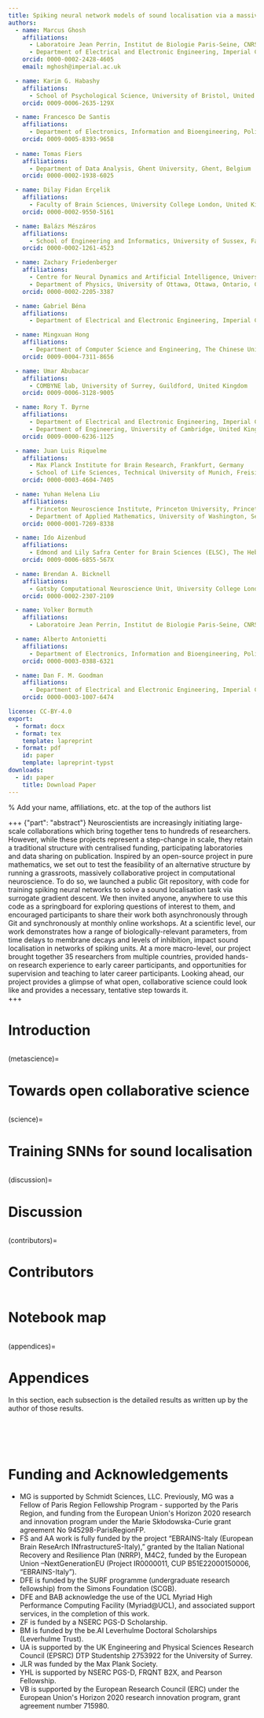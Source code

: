 ```yaml
---
title: Spiking neural network models of sound localisation via a massively collaborative process
authors:
  - name: Marcus Ghosh
    affiliations:
      - Laboratoire Jean Perrin, Institut de Biologie Paris-Seine, CNRS, Sorbonne Université, Paris, France
      - Department of Electrical and Electronic Engineering, Imperial College London, United Kingdom
    orcid: 0000-0002-2428-4605
    email: mghosh@imperial.ac.uk

  - name: Karim G. Habashy
    affiliations: 
      - School of Psychological Science, University of Bristol, United Kingdom
    orcid: 0009-0006-2635-129X

  - name: Francesco De Santis
    affiliations:
      - Department of Electronics, Information and Bioengineering, Politecnico di Milano, Milano, Italy
    orcid: 0009-0005-8393-9658
    
  - name: Tomas Fiers
    affiliations: 
      - Department of Data Analysis, Ghent University, Ghent, Belgium
    orcid: 0000-0002-1938-6025

  - name: Dilay Fidan Erçelik 
    affiliations: 
      - Faculty of Brain Sciences, University College London, United Kingdom
    orcid: 0000-0002-9550-5161 

  - name: Balázs Mészáros
    affiliations: 
      - School of Engineering and Informatics, University of Sussex, Falmer, Brighton, United Kingdom
    orcid: 0000-0002-1261-4523

  - name: Zachary Friedenberger
    affiliations:
      - Centre for Neural Dynamics and Artificial Intelligence, University of Ottawa, Ottawa, Ontario, Canada
      - Department of Physics, University of Ottawa, Ottawa, Ontario, Canada
    orcid: 0000-0002-2205-3387

  - name: Gabriel Béna
    affiliations:
      - Department of Electrical and Electronic Engineering, Imperial College London, United Kingdom

  - name: Mingxuan Hong
    affiliations: 
      - Department of Computer Science and Engineering, The Chinese University of Hong Kong, Hong Kong SAR, China
    orcid: 0009-0004-7311-8656 

  - name: Umar Abubacar
    affiliations:
      - COMBYNE lab, University of Surrey, Guildford, United Kingdom
    orcid: 0009-0006-3128-9005 

  - name: Rory T. Byrne
    affiliations: 
      - Department of Electrical and Electronic Engineering, Imperial College London, United Kingdom
      - Department of Engineering, University of Cambridge, United Kingdom
    orcid: 0009-0000-6236-1125 

  - name: Juan Luis Riquelme  
    affiliations:
      - Max Planck Institute for Brain Research, Frankfurt, Germany
      - School of Life Sciences, Technical University of Munich, Freising, Germany
    orcid: 0000-0003-4604-7405

  - name: Yuhan Helena Liu
    affiliations: 
      - Princeton Neuroscience Institute, Princeton University, Princeton, NJ, USA
      - Department of Applied Mathematics, University of Washington, Seattle, WA, USA
    orcid: 0000-0001-7269-8338         

  - name: Ido Aizenbud
    affiliations:
      - Edmond and Lily Safra Center for Brain Sciences (ELSC), The Hebrew University of Jerusalem, Jerusalem 91904, Israel
    orcid: 0009-0006-6855-567X

  - name: Brendan A. Bicknell  
    affiliations: 
      - Gatsby Computational Neuroscience Unit, University College London, London, UK 
    orcid: 0000-0002-2307-2109

  - name: Volker Bormuth
    affiliations: 
      - Laboratoire Jean Perrin, Institut de Biologie Paris-Seine, CNRS, Sorbonne Université, Paris, France

  - name: Alberto Antonietti
    affiliations:
      - Department of Electronics, Information and Bioengineering, Politecnico di Milano, Milano, Italy
    orcid: 0000-0003-0388-6321

  - name: Dan F. M. Goodman
    affiliations:
      - Department of Electrical and Electronic Engineering, Imperial College London, United Kingdom
    orcid: 0000-0003-1007-6474

license: CC-BY-4.0
export:
  - format: docx
  - format: tex
    template: lapreprint
  - format: pdf
    id: paper
    template: lapreprint-typst
downloads:
  - id: paper
    title: Download Paper
---
```


% Add your name, affiliations, etc. at the top of the authors list


+++ {"part": "abstract"}
Neuroscientists are increasingly initiating large-scale collaborations which bring together tens to hundreds of researchers. However, while these projects represent a step-change in scale, they retain a traditional structure with centralised funding, participating laboratories and data sharing on publication. Inspired by an open-source project in pure mathematics, we set out to test the feasibility of an alternative structure by running a grassroots, massively collaborative project in computational neuroscience. To do so, we launched a public Git repository, with code for training spiking neural networks to solve a sound localisation task via surrogate gradient descent. We then invited anyone, anywhere to use this code as a springboard for exploring questions of interest to them, and encouraged participants to share their work both asynchronously through Git and synchronously at monthly online workshops. At a scientific level, our work demonstrates how a range of biologically-relevant parameters, from time delays to membrane decays and levels of inhibition, impact sound localisation in networks of spiking units. At a more macro-level, our project brought together 35 researchers from multiple countries, provided hands-on research experience to early career participants, and opportunities for supervision and teaching to later career participants. Looking ahead, our project provides a glimpse of what open, collaborative science could look like and provides a necessary, tentative step towards it.  
+++

# Introduction

```{include} sections/intro.md
```

(metascience)=
# Towards open collaborative science 

```{include} sections/meta_science.md
```

(science)=
# Training SNNs for sound localisation

```{include} sections/science.md
```

(discussion)=
# Discussion

```{include} sections/discussion.md
```

(contributors)=
# Contributors

```{include} sections/contributor_table.md
```

# Notebook map

```{include} sections/notebook_map.md
```

(appendices)=
# Appendices

In this section, each subsection is the detailed results as written up by the author of those results.

```{include} sections/basicmodel/basicmodel.md
```

```{include} sections/TCA/analysis.md
```

```{include} sections/delays/Delays.md
```

```{include} sections/filter_and_fire_model/filter_and_fire.md
```

```{include} sections/new_inh_model/inhibition_model.md
```

# Funding and Acknowledgements

* MG is supported by Schmidt Sciences, LLC. Previously, MG was a Fellow of Paris Region Fellowship Program - supported by the Paris Region, and funding from the European Union's Horizon 2020 research and innovation program under the Marie Skłodowska-Curie grant agreement No 945298-ParisRegionFP.  
* FS and AA work is fully funded by the project “EBRAINS-Italy (European Brain ReseArch INfrastructureS-Italy),” granted by the Italian National Recovery and Resilience Plan (NRRP), M4C2, funded by the European Union –NextGenerationEU (Project IR0000011, CUP B51E22000150006, “EBRAINS-Italy”).
* DFE is funded by the SURF programme (undergraduate research fellowship) from the Simons Foundation (SCGB). 
* DFE and BAB acknowledge the use of the UCL Myriad High Performance Computing Facility (Myriad@UCL), and associated support services, in the completion of this work.
* ZF is funded by a NSERC PGS-D Scholarship. 
* BM is funded by the be.AI Leverhulme Doctoral Scholarships (Leverhulme Trust).
* UA is supported by the UK Engineering and Physical Sciences Research Council (EPSRC) DTP Studentship 2753922 for the University of Surrey.
* JLR was funded by the Max Plank Society. 
* YHL is supported by NSERC PGS-D, FRQNT B2X, and Pearson Fellowship.
* VB is supported by the European Research Council (ERC) under the European Union's Horizon 2020 research innovation program, grant agreement number 715980.